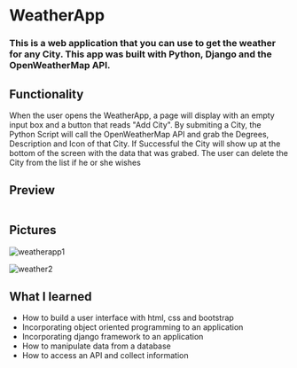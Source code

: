 # WeatherApp

### This is a web application that you can use to get the weather for any City. This app was built with Python, Django and the OpenWeatherMap API.

## Functionality
When the user opens the WeatherApp, a page will display with an empty input box and a button that reads "Add City". By submiting a City, the Python Script will call the OpenWeatherMap API and grab the Degrees, Description and Icon of that City. If Successful the City will show up at the bottom of the screen with the data that was grabed. The user can delete the City from the list if he or she wishes

## Preview
<a href="https://imgflip.com/gif/3o9xa1"><img src="https://i.imgflip.com/3o9xa1.gif" title=""/></a>

## Pictures
![weatherapp1](https://user-images.githubusercontent.com/52792667/73885374-a6600a80-4835-11ea-8df8-7298b7e25821.PNG)


![weather2](https://user-images.githubusercontent.com/52792667/73885553-022a9380-4836-11ea-8852-b0b23aa773af.PNG)




## What I learned
- How to build a user interface with html, css and bootstrap
- Incorporating object oriented programming to an application
- Incorporating django framework to an application
- How to manipulate data from a database
- How to access an API and collect information


